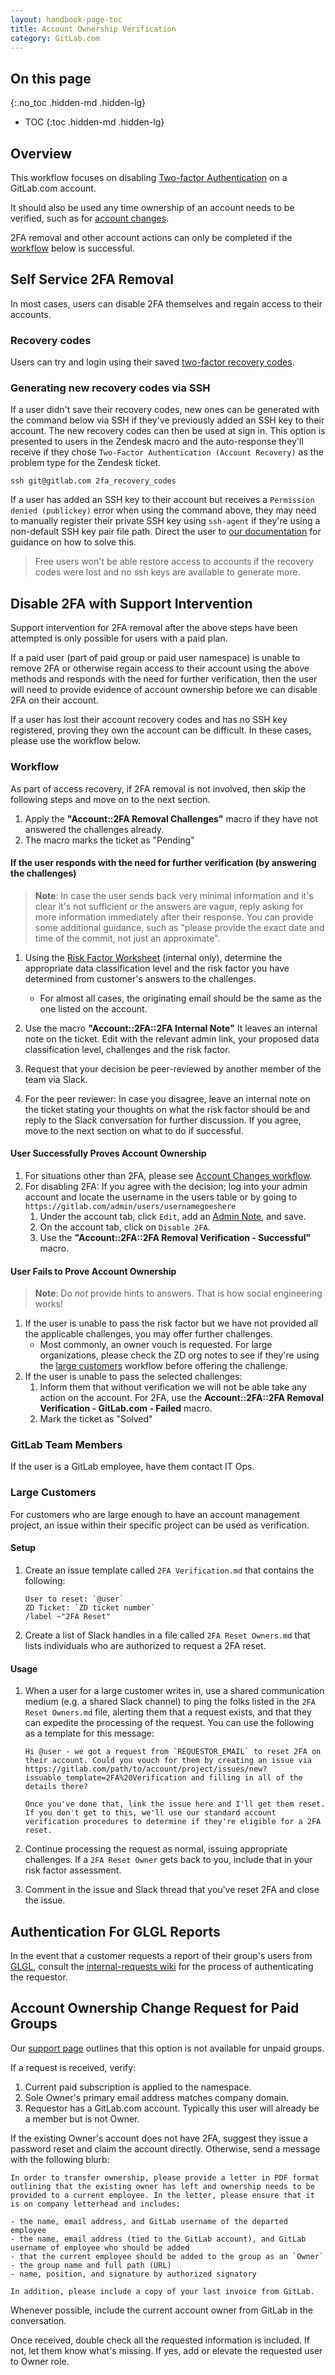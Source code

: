 ```yaml
---
layout: handbook-page-toc
title: Account Ownership Verification
category: GitLab.com
---
```


## On this page
{:.no_toc .hidden-md .hidden-lg}

- TOC
{:toc .hidden-md .hidden-lg}

## Overview

This workflow focuses on  disabling [Two-factor Authentication](http://docs.gitlab.com/ee/profile/two_factor_authentication.html) on a GitLab.com account.

It should also be used any time ownership of an account needs to be verified, such as for [account changes](/handbook/support/workflows/account_changes.html).

2FA removal and other account actions can only be completed if the [workflow](#workflow) below is successful.

## Self Service 2FA Removal

In most cases, users can disable 2FA themselves and regain access to their accounts.

### Recovery codes

Users can try and login using their saved [two-factor recovery codes](https://docs.gitlab.com/ee/user/profile/account/two_factor_authentication.html#recovery-codes).

### Generating new recovery codes via SSH

If a user didn't save their recovery codes, new ones can be generated with the command below via SSH if they've previously added an SSH key to their account. The new recovery codes can then be used at sign in. This option is presented to users in the Zendesk macro and the auto-response they'll receive if they chose `Two-Factor Authentication (Account Recovery)` as the problem type for the Zendesk ticket.

```plain
ssh git@gitlab.com 2fa_recovery_codes
```

If a user has added an SSH key to their account but receives a `Permission denied (publickey)` error when using the command above, they may need to manually register their private SSH key using `ssh-agent` if they're using a non-default SSH key pair file path. Direct the user to [our documentation](https://docs.gitlab.com/ee/ssh/README.html#working-with-non-default-ssh-key-pair-paths) for guidance on how to solve this.

> Free users won't be able restore access to accounts if the recovery codes were lost and no ssh keys are available to generate more.

## Disable 2FA with Support Intervention

Support intervention for 2FA removal after the above steps have been attempted is only possible for users with a paid plan.

If a paid user (part of paid group or paid user namespace) is unable to remove 2FA or otherwise regain access to their account using the above methods and responds with the need for further verification, then the user will need to provide evidence of account ownership before we can disable 2FA on their account.

If a user has lost their account recovery codes and has no SSH key registered, proving they own the account can be difficult. 
In these cases, please use the workflow below.

### Workflow

As part of access recovery, if 2FA removal is not involved, then skip the following steps and move on to the next section.

1. Apply the **"Account::2FA Removal Challenges"** macro if they have not answered the challenges already.
1. The macro marks the ticket as "Pending"

#### If the user responds with the need for further verification (by answering the challenges)

> **Note**: In case the user sends back very minimal information and it's clear it's not sufficient or the answers are vague, reply asking for more information immediately after their response. You can provide some additional guidance, such as "please provide the exact date and time of the commit, not just an approximate".

1. Using the [Risk Factor Worksheet](https://docs.google.com/spreadsheets/d/1NBH1xaZQSwdQdJSbqvwm1DInHeVD8_b2L08-V1QG1Qk/edit#gid=0) (internal only), determine the appropriate data classification level and the risk factor you have determined from customer's answers to the challenges.
   - For almost all cases, the originating email should be the same as the one listed on the account.

1. Use the macro **"Account::2FA::2FA Internal Note"** It leaves an internal note on the ticket. Edit with the relevant admin link, your proposed data classification level, challenges and the risk factor.

1. Request that your decision be peer-reviewed by another member of the team via Slack.

1. For the peer reviewer: In case you disagree, leave an internal note on the ticket stating your thoughts on what the risk factor should be and reply to the Slack conversation for further discussion. If you agree, move to the next section on what to do if successful.

#### User Successfully Proves Account Ownership

1. For situations other than 2FA, please see [Account Changes workflow](account_changes.html).
1. For disabling 2FA: If you agree with the decision; log into your admin account and locate the username in the users table or by going to `https://gitlab.com/admin/users/usernamegoeshere`
      1. Under the account tab, click `Edit`, add an [Admin Note](/handbook/support/workflows/admin_note.html), and save.
      1. On the account tab, click on `Disable 2FA`.
      1. Use the **"Account::2FA::2FA Removal Verification - Successful"** macro.

#### User Fails to Prove Account Ownership

> **Note**: Do _not_ provide hints to answers. That is how social engineering works!

1. If the user is unable to pass the risk factor but we have not provided all the applicable challenges, you may offer further challenges.
   - Most commonly, an owner vouch is requested. For large organizations, please check the ZD org notes to see if they're using the [large customers](#large-customers) workflow before offering the challenge.
1. If the user is unable to pass the selected challenges:
   1. Inform them that without verification we will not be able take any action on the account. For 2FA, use the **Account::2FA::2FA Removal Verification - GitLab.com - Failed** macro.
   1. Mark the ticket as "Solved"

### GitLab Team Members

If the user is a GitLab employee, have them contact IT Ops.

### Large Customers

For customers who are large enough to have an account management project, an issue within their specific project can be used as verification.

#### Setup

1. Create an issue template called `2FA Verification.md` that contains the following:

   ```plain
   User to reset: `@user`
   ZD Ticket: `ZD ticket number`
   /label ~"2FA Reset"
   ```

1. Create a list of Slack handles in a file called `2FA Reset Owners.md` that lists individuals who are authorized to request a 2FA reset.

#### Usage

1. When a user for a large customer writes in, use a shared communication medium (e.g. a shared Slack channel) to ping the folks listed in the `2FA Reset Owners.md` file, alerting them that a request exists, and that they can expedite the processing of the request. You can use the following as a template for this message:

   ```plain
   Hi @user - we got a request from `REQUESTOR_EMAIL` to reset 2FA on their account. Could you vouch for them by creating an issue via https://gitlab.com/path/to/account/project/issues/new?issuable_template=2FA%20Verification and filling in all of the details there?

   Once you've done that, link the issue here and I'll get them reset. If you don't get to this, we'll use our standard account verification procedures to determine if they're eligible for a 2FA reset.
   ```

1. Continue processing the request as normal, issuing appropriate challenges. If a `2FA Reset Owner` gets back to you, include that in your risk factor assessment.
1. Comment in the issue and Slack thread that you've reset 2FA and close the issue.

## Authentication For GLGL Reports

In the event that a customer requests a report of their group's users from [GLGL](https://gitlab.com/gitlab-com/support/toolbox/glgl), consult the [internal-requests wiki](https://gitlab.com/gitlab-com/support/internal-requests/-/wikis/Procedures/GLGL-Report-Authentication) for the process of authenticating the requestor.

## Account Ownership Change Request for Paid Groups

Our [support page](https://about.gitlab.com/support/#ownership-disputes) outlines that this option is not available for unpaid groups.

If a request is received, verify:

1. Current paid subscription is applied to the namespace.
1. Sole Owner's primary email address matches company domain.
1. Requestor has a GitLab.com account. Typically this user will already be a member but is not Owner.

If the existing Owner's account does not have 2FA, suggest they issue a password reset and claim the account directly. Otherwise, send a message with the following blurb:

```plain
In order to transfer ownership, please provide a letter in PDF format outlining that the existing owner has left and ownership needs to be provided to a current employee. In the letter, please ensure that it is on company letterhead and includes:

- the name, email address, and GitLab username of the departed employee
- the name, email address (tied to the GitLab account), and GitLab username of employee who should be added
- that the current employee should be added to the group as an `Owner`
- the group name and full path (URL)
- name, position, and signature by authorized signatory

In addition, please include a copy of your last invoice from GitLab.
```

Whenever possible, include the current account owner from GitLab in the conversation.

Once received, double check all the requested information is included. If not, let them know what's missing. If yes, add or elevate the requested user to Owner role.